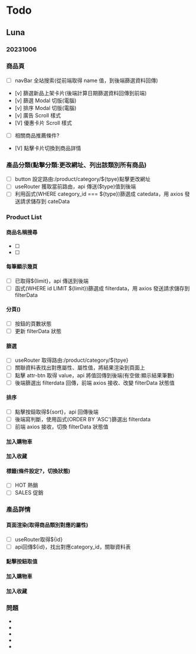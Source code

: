 # Todo

## Luna

### 20231006

### 商品頁

- [ ] navBar 全站搜索(從前端取得 name 值，到後端篩選資料回傳)
- [v] 篩選新品上架卡片(後端計算日期篩選資料回傳到前端)
- [v] 篩選 Modal 切版(電腦)
- [v] 排序 Modal 切版(電腦)
- [v] 廣告 Scroll 樣式
- [V] 優惠卡片 Scroll 樣式
- [ ] 相關商品推薦條件?
- [V] 點擊卡片切換到商品詳情




### 產品分類(點擊分類:更改網址、列出該類別所有商品)

- [ ] button 設定路由:/product/category/${tpye}點擊更改網址
- [ ] useRouter 獲取當前路由，api 傳送($type)值到後端
- [ ] 利用函式(WHERE category_id === ${type})篩選成 catedata，用 axios 發送請求儲存到 cateData

### Product List

#### 商品名稱搜尋

- [ ]
- [ ]

#### 每筆顯示幾頁

- [ ] 已取得${limit}，api 傳送到後端
- [ ] 函式(WHERE id LIMIT ${limit})篩選成 filterdata，用 axios 發送請求儲存到 filterData

#### 分頁()

- [ ] 按鈕的頁數狀態
- [ ] 更新 filterData 狀態

#### 篩選

- [ ] useRouter 取得路由:/product/category/${tpye}
- [ ] 關聯資料表找出對應屬性、屬性值，將結果渲染到頁面上
- [ ] 點擊 attr-btn 取得 value，api 將值回傳到後端(有空做:顯示結果筆數)
- [ ] 後端篩選出 filterdata 回傳，前端 axios 接收、改變 filterData 狀態值

#### 排序

- [ ] 點擊按鈕取得${sort}，api 回傳後端
- [ ] 後端寫判斷，使用函式(ORDER BY 'ASC')篩選出 filterdata
- [ ] 前端 axios 接收，切換 filterData 狀態值

#### 加入購物車

#### 加入收藏

#### 標籤(條件設定?，切換狀態)

- [ ] HOT 熱銷
- [ ] SALES 促銷

### 產品詳情

#### 頁面渲染(取得商品類別對應的屬性)
- [ ] useRouter取得${id}
- [ ] api回傳${id}，找出對應category_id，關聯資料表
#### 點擊按鈕取值
#### 加入購物車
#### 加入收藏



### 問題

-
-
-
-
-
